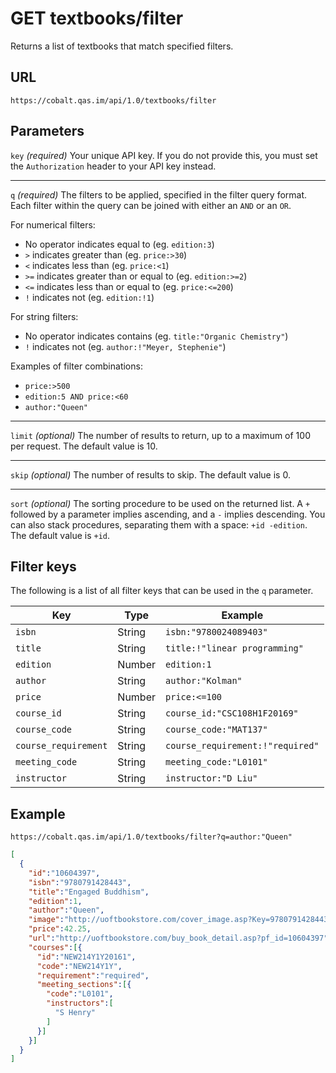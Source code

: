 # GET textbooks/filter

Returns a list of textbooks that match specified filters.

## URL

```
https://cobalt.qas.im/api/1.0/textbooks/filter
```

## Parameters

`key` _(required)_
Your unique API key. If you do not provide this, you must set the `Authorization` header to your API key instead.
- - -
`q` _(required)_
The filters to be applied, specified in the filter query format. Each filter within the query can be joined with either an `AND` or an `OR`.

For numerical filters:
* No operator indicates equal to (eg. `edition:3`)
* `>` indicates greater than (eg. `price:>30`)
* `<` indicates less than (eg. `price:<1`)
* `>=` indicates greater than or equal to (eg. `edition:>=2`)
* `<=` indicates less than or equal to (eg. `price:<=200`)
* `!` indicates not (eg. `edition:!1`)

For string filters:
* No operator indicates contains (eg. `title:"Organic Chemistry"`)
* `!` indicates not (eg. `author:!"Meyer, Stephenie"`)

Examples of filter combinations:
* `price:>500`
* `edition:5 AND price:<60`
* `author:"Queen"`

- - -
`limit` _(optional)_
The number of results to return, up to a maximum of 100 per request. The default value is 10.
- - -
`skip` _(optional)_
The number of results to skip. The default value is 0.
- - -
`sort` _(optional)_
The sorting procedure to be used on the returned list. A `+` followed by a parameter implies ascending, and a `-` implies descending. You can also stack procedures, separating them with a space: `+id -edition`. The default value is `+id`.

## Filter keys

The following is a list of all filter keys that can be used in the `q` parameter.

| Key                  | Type   | Example                          |
|----------------------|--------|----------------------------------|
| `isbn`               | String | `isbn:"9780024089403"`           |
| `title`              | String | `title:!"linear programming"`    |
| `edition`            | Number | `edition:1`                      |
| `author`             | String | `author:"Kolman"`                |
| `price`              | Number | `price:<=100`                    |
| `course_id`          | String | `course_id:"CSC108H1F20169"`     |
| `course_code`        | String | `course_code:"MAT137"`           |
| `course_requirement` | String | `course_requirement:!"required"` |
| `meeting_code`       | String | `meeting_code:"L0101"`           |
| `instructor`         | String | `instructor:"D Liu"`             |

## Example

```
https://cobalt.qas.im/api/1.0/textbooks/filter?q=author:"Queen"
```

```json
[
  {
    "id":"10604397",
    "isbn":"9780791428443",
    "title":"Engaged Buddhism",
    "edition":1,
    "author":"Queen",
    "image":"http://uoftbookstore.com/cover_image.asp?Key=9780791428443&Size=L&p=1",
    "price":42.25,
    "url":"http://uoftbookstore.com/buy_book_detail.asp?pf_id=10604397",
    "courses":[{
      "id":"NEW214Y1Y20161",
      "code":"NEW214Y1Y",
      "requirement":"required",
      "meeting_sections":[{
        "code":"L0101",
        "instructors":[
          "S Henry"
        ]
      }]
    }]
  }
]
```
